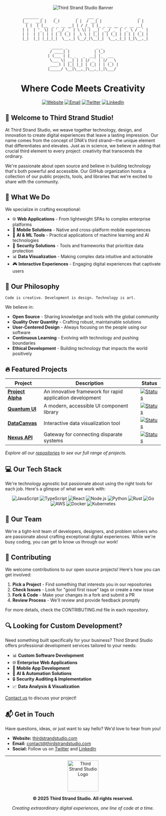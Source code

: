 <div align="center">
  
  ![Third Strand Studio Banner](https://via.placeholder.com/1200x300)

  ```
  _______ _     _         _    ___ _                  _ 
 |__   __| |   (_)       | |  / __| |                | |
    | |  | |__  _ _ __ __| | / /_ | |_ _ __ __ _ _ __ __| 
    | |  | '_ \| | '__/ _` | \ \| | __| '__/ _` | '_ \ / _` |
    | |  | | | | | | | (_| | _\ \ | |_| | | (_| | | | | (_| |
    |_|  |_| |_|_|_|  \__,_| \__/_|\__|_|  \__,_|_| |_|\__,_|
    
    _____ _             _ _       
   / ____| |           | (_)      
  | (___ | |_ _   _  __| |_  ___  
   \___ \| __| | | |/ _` | |/ _ \ 
   ____) | |_| |_| | (_| | | (_) |
  |_____/ \__|\__,_|\__,_|_|\___/ 
  ```

  # Where Code Meets Creativity

  [![Website](https://img.shields.io/badge/Visit_Our_Website-thirdstrandstudio.com-blue?style=for-the-badge)](https://thirdstrandstudio.com/)
  [![Email](https://img.shields.io/badge/Contact_Us-contact@thirdstrandstudio.com-red?style=for-the-badge)](mailto:contact@thirdstrandstudio.com)
  [![Twitter](https://img.shields.io/badge/Follow_Us-@ThirdStrandStudio-1DA1F2?style=for-the-badge&logo=twitter)](https://twitter.com/ThirdStrandStudio)
  [![LinkedIn](https://img.shields.io/badge/Connect-Third_Strand_Studio-0077B5?style=for-the-badge&logo=linkedin)](https://linkedin.com/company/thirdstrandstudio)

</div>

## 👋 Welcome to Third Strand Studio!

At Third Strand Studio, we weave together technology, design, and innovation to create digital experiences that leave a lasting impression. Our name comes from the concept of DNA's third strand—the unique element that differentiates and elevates. Just as in science, we believe in adding that crucial third element to every project: creativity that transcends the ordinary.

We're passionate about open source and believe in building technology that's both powerful and accessible. Our GitHub organization hosts a collection of our public projects, tools, and libraries that we're excited to share with the community.

## 🚀 What We Do

We specialize in crafting exceptional:

- 🌐 **Web Applications** - From lightweight SPAs to complex enterprise platforms
- 📱 **Mobile Solutions** - Native and cross-platform mobile experiences
- 🤖 **AI & ML Tools** - Practical applications of machine learning and AI technologies
- 🔐 **Security Solutions** - Tools and frameworks that prioritize data protection
- 📊 **Data Visualization** - Making complex data intuitive and actionable
- 🎮 **Interactive Experiences** - Engaging digital experiences that captivate users

## 💼 Our Philosophy

```
Code is creative. Development is design. Technology is art.
```

We believe in:
- **Open Source** - Sharing knowledge and tools with the global community
- **Quality Over Quantity** - Crafting robust, maintainable solutions
- **User-Centered Design** - Always focusing on the people using our software
- **Continuous Learning** - Evolving with technology and pushing boundaries
- **Ethical Development** - Building technology that impacts the world positively

## 🔥 Featured Projects

<div align="center">

| Project | Description | Status |
|---------|-------------|--------|
| [**Project Alpha**](https://github.com/ThirdStrandStudio/project-alpha) | An innovative framework for rapid application development | [![Status](https://img.shields.io/badge/status-active-success)](https://github.com/ThirdStrandStudio/project-alpha) |
| [**Quantum UI**](https://github.com/ThirdStrandStudio/quantum-ui) | A modern, accessible UI component library | [![Status](https://img.shields.io/badge/status-beta-yellowgreen)](https://github.com/ThirdStrandStudio/quantum-ui) |
| [**DataCanvas**](https://github.com/ThirdStrandStudio/datacanvas) | Interactive data visualization tool | [![Status](https://img.shields.io/badge/status-stable-blue)](https://github.com/ThirdStrandStudio/datacanvas) |
| [**Nexus API**](https://github.com/ThirdStrandStudio/nexus-api) | Gateway for connecting disparate systems | [![Status](https://img.shields.io/badge/status-experimental-orange)](https://github.com/ThirdStrandStudio/nexus-api) |

</div>

*Explore all our [repositories](https://github.com/orgs/ThirdStrandStudio/repositories) to see our full range of projects.*

## 💻 Our Tech Stack

We're technology agnostic but passionate about using the right tools for each job. Here's a glimpse of what we work with:

<div align="center">

![JavaScript](https://img.shields.io/badge/-JavaScript-F7DF1E?style=for-the-badge&logo=javascript&logoColor=black)
![TypeScript](https://img.shields.io/badge/-TypeScript-3178C6?style=for-the-badge&logo=typescript&logoColor=white)
![React](https://img.shields.io/badge/-React-61DAFB?style=for-the-badge&logo=react&logoColor=black)
![Node.js](https://img.shields.io/badge/-Node.js-339933?style=for-the-badge&logo=node.js&logoColor=white)
![Python](https://img.shields.io/badge/-Python-3776AB?style=for-the-badge&logo=python&logoColor=white)
![Rust](https://img.shields.io/badge/-Rust-000000?style=for-the-badge&logo=rust&logoColor=white)
![Go](https://img.shields.io/badge/-Go-00ADD8?style=for-the-badge&logo=go&logoColor=white)
![AWS](https://img.shields.io/badge/-AWS-232F3E?style=for-the-badge&logo=amazon-aws&logoColor=white)
![Docker](https://img.shields.io/badge/-Docker-2496ED?style=for-the-badge&logo=docker&logoColor=white)
![Kubernetes](https://img.shields.io/badge/-Kubernetes-326CE5?style=for-the-badge&logo=kubernetes&logoColor=white)

</div>

## 👥 Our Team

We're a tight-knit team of developers, designers, and problem solvers who are passionate about crafting exceptional digital experiences. While we're busy coding, you can get to know us through our work!

## 🤝 Contributing

We welcome contributions to our open source projects! Here's how you can get involved:

1. **Pick a Project** - Find something that interests you in our repositories
2. **Check Issues** - Look for "good first issue" tags or create a new issue
3. **Fork & Code** - Make your changes in a fork and submit a PR
4. **Review Process** - We'll review and provide feedback promptly

For more details, check the CONTRIBUTING.md file in each repository.

## 🔍 Looking for Custom Development?

Need something built specifically for your business? Third Strand Studio offers professional development services tailored to your needs:

- 📊 **Custom Software Development**
- 🌐 **Enterprise Web Applications**
- 📱 **Mobile App Development**
- 🤖 **AI & Automation Solutions**
- 🔒 **Security Auditing & Implementation**
- 📈 **Data Analysis & Visualization**

[Contact us](mailto:contact@thirdstrandstudio.com) to discuss your project!

## 📬 Get in Touch

Have questions, ideas, or just want to say hello? We'd love to hear from you!

- **Website:** [thirdstrandstudio.com](https://thirdstrandstudio.com)
- **Email:** [contact@thirdstrandstudio.com](mailto:contact@thirdstrandstudio.com)
- **Social:** Follow us on [Twitter](https://twitter.com/ThirdStrandStudio) and [LinkedIn](https://linkedin.com/company/thirdstrandstudio)

<div align="center">

---

<img src="https://via.placeholder.com/150" alt="Third Strand Studio Logo" width="100">

**© 2025 Third Strand Studio. All rights reserved.**

*Creating extraordinary digital experiences, one line of code at a time.*

</div>

